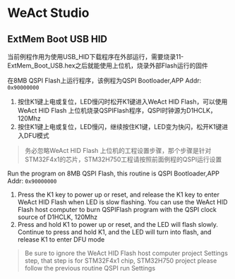 # WeAct Studio

## ExtMem Boot USB HID

当前例程作用为使用USB_HID下载程序在外部运行，需要烧录11-ExtMem_Boot_USB.hex之后就能使用上位机，烧录外部Flash运行的固件

在8MB QSPI Flash上运行程序，该例程为QSPI Bootloader,APP Addr: `0x90000000`

1. 按住K1键上电或复位，LED慢闪时松开K1键进入WeAct HID Flash，可以使用WeAct HID Flash 上位机烧录QSPIFlash程序，QSPI时钟源为D1HCLK，120Mhz
2. 按住K1键上电或复位，LED慢闪，继续按住K1键，LED变为快闪，松开K1键进入DFU模式

> 务必忽略WeAct HID Flash 上位机的工程设置步骤，那个步骤是针对STM32F4x1的芯片，STM32H750工程请按照前面例程的QSPI运行设置

Run the program on 8MB QSPI Flash, this routine is QSPI Bootloader,APP Addr: `0x90000000`

1. Press the K1 key to power up or reset, and release the K1 key to enter WeAct HID Flash when LED is slow flashing. You can use the WeAct HID Flash host computer to burn QSPIFlash program with the QSPI clock source of D1HCLK, 120Mhz
2. Press and hold K1 to power up or reset, and the LED will flash slowly. Continue to press and hold K1, and the LED will turn into flash, and release K1 to enter DFU mode

> Be sure to ignore the WeAct HID Flash host computer project Settings step, that step is for STM32F4x1 chip, STM32H750 project please follow the previous routine QSPI run Settings
